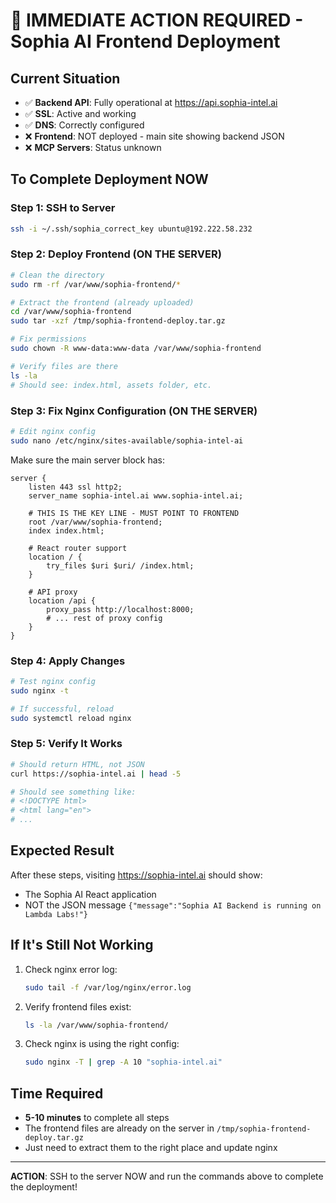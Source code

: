 # 🚨 IMMEDIATE ACTION REQUIRED - Sophia AI Frontend Deployment

## Current Situation
- ✅ **Backend API**: Fully operational at https://api.sophia-intel.ai
- ✅ **SSL**: Active and working
- ✅ **DNS**: Correctly configured
- ❌ **Frontend**: NOT deployed - main site showing backend JSON
- ❌ **MCP Servers**: Status unknown

## To Complete Deployment NOW

### Step 1: SSH to Server
```bash
ssh -i ~/.ssh/sophia_correct_key ubuntu@192.222.58.232
```

### Step 2: Deploy Frontend (ON THE SERVER)
```bash
# Clean the directory
sudo rm -rf /var/www/sophia-frontend/*

# Extract the frontend (already uploaded)
cd /var/www/sophia-frontend
sudo tar -xzf /tmp/sophia-frontend-deploy.tar.gz

# Fix permissions
sudo chown -R www-data:www-data /var/www/sophia-frontend

# Verify files are there
ls -la
# Should see: index.html, assets folder, etc.
```

### Step 3: Fix Nginx Configuration (ON THE SERVER)
```bash
# Edit nginx config
sudo nano /etc/nginx/sites-available/sophia-intel-ai
```

Make sure the main server block has:
```nginx
server {
    listen 443 ssl http2;
    server_name sophia-intel.ai www.sophia-intel.ai;
    
    # THIS IS THE KEY LINE - MUST POINT TO FRONTEND
    root /var/www/sophia-frontend;
    index index.html;
    
    # React router support
    location / {
        try_files $uri $uri/ /index.html;
    }
    
    # API proxy
    location /api {
        proxy_pass http://localhost:8000;
        # ... rest of proxy config
    }
}
```

### Step 4: Apply Changes
```bash
# Test nginx config
sudo nginx -t

# If successful, reload
sudo systemctl reload nginx
```

### Step 5: Verify It Works
```bash
# Should return HTML, not JSON
curl https://sophia-intel.ai | head -5

# Should see something like:
# <!DOCTYPE html>
# <html lang="en">
# ...
```

## Expected Result

After these steps, visiting https://sophia-intel.ai should show:
- The Sophia AI React application
- NOT the JSON message `{"message":"Sophia AI Backend is running on Lambda Labs!"}`

## If It's Still Not Working

1. Check nginx error log:
   ```bash
   sudo tail -f /var/log/nginx/error.log
   ```

2. Verify frontend files exist:
   ```bash
   ls -la /var/www/sophia-frontend/
   ```

3. Check nginx is using the right config:
   ```bash
   sudo nginx -T | grep -A 10 "sophia-intel.ai"
   ```

## Time Required
- **5-10 minutes** to complete all steps
- The frontend files are already on the server in `/tmp/sophia-frontend-deploy.tar.gz`
- Just need to extract them to the right place and update nginx

---

**ACTION**: SSH to the server NOW and run the commands above to complete the deployment! 